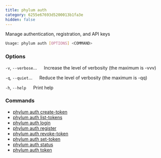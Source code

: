 ```yaml
---
title: phylum auth
category: 6255e67693d5200013b1fa3e
hidden: false
---
```


Manage authentication, registration, and API keys

```sh
Usage: phylum auth [OPTIONS] <COMMAND>
```

### Options

`-v`, `--verbose`...
&emsp; Increase the level of verbosity (the maximum is -vvv)

`-q`, `--quiet`...
&emsp; Reduce the level of verbosity (the maximum is -qq)

`-h`, `--help`
&emsp; Print help

### Commands

* [phylum auth create-token](./phylum_auth_create-token)
* [phylum auth list-tokens](./phylum_auth_list-tokens)
* [phylum auth login](./phylum_auth_login)
* [phylum auth register](./phylum_auth_register)
* [phylum auth revoke-token](./phylum_auth_revoke-token)
* [phylum auth set-token](./phylum_auth_set-token)
* [phylum auth status](./phylum_auth_status)
* [phylum auth token](./phylum_auth_token)
